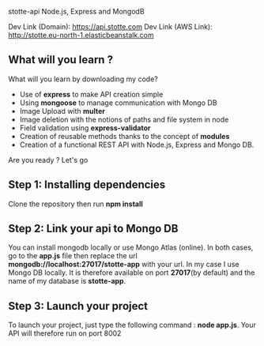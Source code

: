 
stotte-api
Node.js, Express and MongodB

Dev Link (Domain): https://api.stotte.com
Dev Link (AWS Link): http://stotte.eu-north-1.elasticbeanstalk.com

## What will you learn ?
What will you learn by downloading my code?
- Use of **express** to make API creation simple
- Using **mongoose** to manage communication with Mongo DB
- Image Upload with **multer**
- Image deletion with the notions of paths and file system in node
- Field validation using **express-validator**
- Creation of reusable methods thanks to the concept of **modules**
- Creation of a functional REST API with Node.js, Express and Mongo DB.

Are you ready ? Let's go

## Step 1: Installing dependencies
Clone the repository then run **npm install**

## Step 2: Link your api to Mongo DB
You can install mongodb locally or use Mongo Atlas (online). In both cases, go to the **app.js** file then replace the url **mongodb://localhost:27017/stotte-app** with your url. In my case I use Mongo DB locally. It is therefore available on port **27017**(by default) and the name of my database is **stotte-app**.

## Step 3: Launch your project
To launch your project, just type the following command : **node app.js**. Your API will therefore run on port 8002

